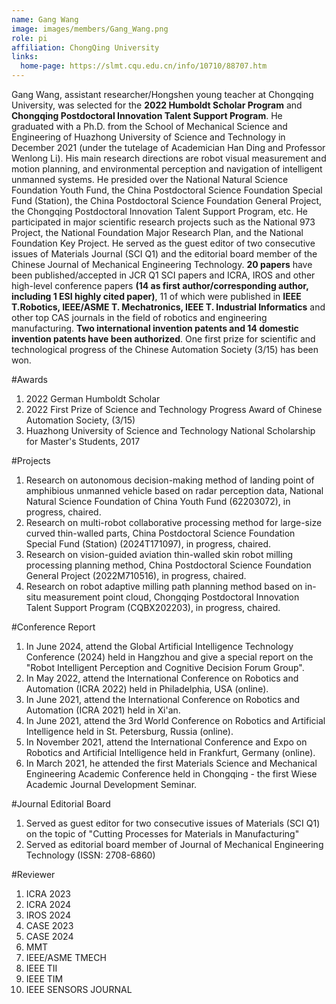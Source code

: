 ```yaml
---
name: Gang Wang
image: images/members/Gang_Wang.png
role: pi
affiliation: ChongQing University 
links:
  home-page: https://slmt.cqu.edu.cn/info/10710/88707.htm
---
```


Gang Wang, assistant researcher/Hongshen young teacher at Chongqing University, was selected for the **2022 Humboldt Scholar Program** and **Chongqing Postdoctoral Innovation Talent Support Program**. He graduated with a Ph.D. from the School of Mechanical Science and Engineering of Huazhong University of Science and Technology in December 2021 (under the tutelage of Academician Han Ding and Professor Wenlong Li). His main research directions are robot visual measurement and motion planning, and environmental perception and navigation of intelligent unmanned systems. He presided over the National Natural Science Foundation Youth Fund, the China Postdoctoral Science Foundation Special Fund (Station), the China Postdoctoral Science Foundation General Project, the Chongqing Postdoctoral Innovation Talent Support Program, etc. He participated in major scientific research projects such as the National 973 Project, the National Foundation Major Research Plan, and the National Foundation Key Project. He served as the guest editor of two consecutive issues of Materials Journal (SCI Q1) and the editorial board member of the Chinese Journal of Mechanical Engineering Technology. **20 papers** have been published/accepted in JCR Q1 SCI papers and ICRA, IROS and other high-level conference papers **(14 as first author/corresponding author, including 1 ESI highly cited paper)**, 11 of which were published in **IEEE T.Robotics, IEEE/ASME T. Mechatronics, IEEE T. Industrial Informatics** and other top CAS journals in the field of robotics and engineering manufacturing. **Two international invention patents and 14 domestic invention patents have been authorized**. One first prize for scientific and technological progress of the Chinese Automation Society (3/15) has been won.

#Awards
1. 2022 German Humboldt Scholar
2. 2022 First Prize of Science and Technology Progress Award of Chinese Automation Society, (3/15)
3. Huazhong University of Science and Technology National Scholarship for Master's Students, 2017

#Projects
1. Research on autonomous decision-making method of landing point of amphibious unmanned vehicle based on radar perception data, National Natural Science Foundation of China Youth Fund (62203072), in progress, chaired.
2. Research on multi-robot collaborative processing method for large-size curved thin-walled parts, China Postdoctoral Science Foundation Special Fund (Station) (2024T171097), in progress, chaired.
3. Research on vision-guided aviation thin-walled skin robot milling processing planning method, China Postdoctoral Science Foundation General Project (2022M710516), in progress, chaired.
4. Research on robot adaptive milling path planning method based on in-situ measurement point cloud, Chongqing Postdoctoral Innovation Talent Support Program (CQBX202203), in progress, chaired.

#Conference Report
1. In June 2024, attend the Global Artificial Intelligence Technology Conference (2024) held in Hangzhou and give a special report on the "Robot Intelligent Perception and Cognitive Decision Forum Group".
2. In May 2022, attend the International Conference on Robotics and Automation (ICRA 2022) held in Philadelphia, USA (online).
3. In June 2021, attend the International Conference on Robotics and Automation (ICRA 2021) held in Xi'an.
4. In June 2021, attend the 3rd World Conference on Robotics and Artificial Intelligence held in St. Petersburg, Russia (online).
5. In November 2021, attend the International Conference and Expo on Robotics and Artificial Intelligence held in Frankfurt, Germany (online).
6. In March 2021, he attended the first Materials Science and Mechanical Engineering Academic Conference held in Chongqing - the first Wiese Academic Journal Development Seminar.

#Journal Editorial Board
1. Served as guest editor for two consecutive issues of Materials (SCI Q1) on the topic of "Cutting Processes for Materials in Manufacturing"
2. Served as editorial board member of Journal of Mechanical Engineering Technology (ISSN: 2708-6860)

#Reviewer
1. ICRA 2023
2. ICRA 2024
3. IROS 2024
4. CASE 2023
5. CASE 2024
6. MMT
7. IEEE/ASME TMECH
8. IEEE TII
9. IEEE TIM
10. IEEE SENSORS JOURNAL
